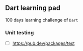 ## Dart learning pad
100 days learning challenge of <code>Dart</code>

### Unit testing
- [ ] https://pub.dev/packages/test